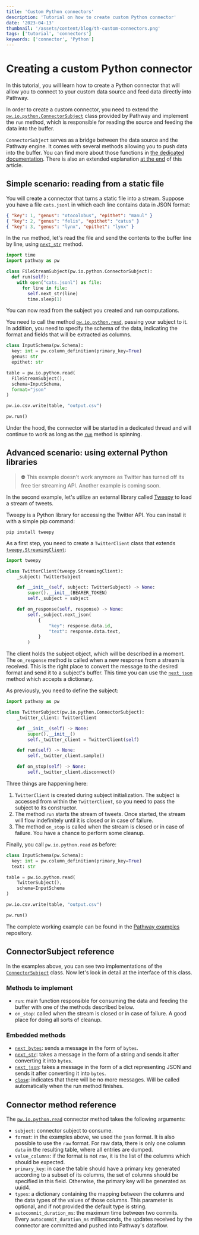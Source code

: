```yaml
---
title: 'Custom Python connectors'
description: 'Tutorial on how to create custom Python connector'
date: '2023-04-13'
thumbnail: '/assets/content/blog/th-custom-connectors.png'
tags: ['tutorial', 'connectors']
keywords: ['connector', 'Python']
---
```


# Creating a custom Python connector

In this tutorial, you will learn how to create a Python connector that will allow you to connect to your custom data source and feed data directly into Pathway.

In order to create a custom connector, you need to extend the [`pw.io.python.ConnectorSubject`](/developers/api-docs/pathway-io/python#pathway.io.python.ConnectorSubject) class provided by Pathway and implement the `run` method, which is responsible for reading the source and feeding the data into the buffer.  

`ConnectorSubject` serves as a bridge between the data source and the Pathway engine. It comes with several methods allowing you to push data into the buffer.
You can find more about those functions in [the dedicated documentation](/developers/api-docs/pathway-io/python). 
There is also an extended explanation [at the end](#connectorsubject-reference) of this article.

## Simple scenario: reading from a static file

You will create a connector that turns a static file into a stream. Suppose you have a file `cats.jsonl` in which each line contains data in JSON format:

```json
{ "key": 1, "genus": "otocolobus", "epithet": "manul" }
{ "key": 2, "genus": "felis", "epithet": "catus" }
{ "key": 3, "genus": "lynx", "epithet": "lynx" }
```

In the `run` method, let's read the file and send the contents to the buffer line by line, using [`next_str`](/developers/api-docs/pathway-io/python#pathway.io.python.ConnectorSubject.next_str) method. 

```python
import time
import pathway as pw

class FileStreamSubject(pw.io.python.ConnectorSubject):
  def run(self):
    with open("cats.jsonl") as file:
      for line in file:
        self.next_str(line)
        time.sleep(1)
```

You can now read from the subject you created and run computations.

You need to call the method [`pw.io.python.read`](/developers/api-docs/pathway-io/python#pathway.io.python.read), passing your subject to it. In addition, you need to specify the schema of the data, indicating the format and fields that will be extracted as columns.

```python
class InputSchema(pw.Schema):
  key: int = pw.column_definition(primary_key=True)
  genus: str
  epithet: str

table = pw.io.python.read(
  FileStreamSubject(),
  schema=InputSchema,
  format="json"
)

pw.io.csv.write(table, "output.csv")

pw.run()
```

Under the hood, the connector will be started in a dedicated thread and will continue to work as long as the [`run`](/developers/api-docs/pathway#pathway.run) method is spinning.

## Advanced scenario: using external Python libraries

> ⛔ This example doesn't work anymore as Twitter has turned off its free tier streaming API. Another example is coming soon.

In the second example, let's utilize an external library called [Tweepy](https://docs.tweepy.org/en/latest/) to load a stream of tweets.

Tweepy is a Python library for accessing the Twitter API. You can install it with a simple pip command:

```pip install tweepy```

As a first step, you need to create a `TwitterClient` class that extends [`tweepy.StreamingClient`](https://docs.tweepy.org/en/latest/streamingclient.html#streamingclient):

```python
import tweepy

class TwitterClient(tweepy.StreamingClient):
    _subject: TwitterSubject

    def __init__(self, subject: TwitterSubject) -> None:
        super().__init__(BEARER_TOKEN)
        self._subject = subject

    def on_response(self, response) -> None:
        self._subject.next_json(
            {
                "key": response.data.id,
                "text": response.data.text,
            }
        )
```

The client holds the subject object, which will be described in a moment. The `on_response` method is called when a new response from a stream is received. This is the right place to convert the message to the desired format and send it to a subject's buffer. 
This time you can use the [`next_json`](/developers/api-docs/pathway-io/python#pathway.io.python.ConnectorSubject.next_json) method which accepts a dictionary.

As previously, you need to define the subject:

```python
import pathway as pw

class TwitterSubject(pw.io.python.ConnectorSubject):
    _twitter_client: TwitterClient

    def __init__(self) -> None:
        super().__init__()
        self._twitter_client = TwitterClient(self)

    def run(self) -> None:
        self._twitter_client.sample()

    def on_stop(self) -> None:
        self._twitter_client.disconnect()
```

Three things are happening here:

1. `TwitterClient` is created during subject initialization. The subject is accessed from within the `TwitterClient`, so you need to pass the subject to its constructor.
2. The method `run` starts the stream of tweets. Once started, the stream will flow indefinitely until it is closed or in case of failure.
3. The method `on_stop` is called when the stream is closed or in case of failure. You have a chance to perform some cleanup.

Finally, you call `pw.io.python.read` as before:

```python
class InputSchema(pw.Schema):
  key: int = pw.column_definition(primary_key=True)
  text: str

table = pw.io.python.read(
    TwitterSubject(),
    schema=InputSchema
)

pw.io.csv.write(table, "output.csv")

pw.run()
```

The complete working example can be found in the [Pathway examples](https://github.com/pathwaycom/pathway/tree/main/examples/projects/custom-python-connector-twitter) repository.

## ConnectorSubject reference

In the examples above, you can see two implementations of the [`ConnectorSubject`](/developers/api-docs/pathway-io/python#pathway.io.python.ConnectorSubject) class. Now let's look in detail at the interface of this class.

### Methods to implement
- `run`: main function responsible for consuming the data and feeding the buffer with one of the methods described below.
- `on_stop`: called when the stream is closed or in case of failure. A good place for doing all sorts of cleanup.

### Embedded methods
- [`next_bytes`](/developers/api-docs/pathway-io/python#pathway.io.python.ConnectorSubject.next_bytes): sends a message in the form of `bytes`.
- [`next_str`](/developers/api-docs/pathway-io/python#pathway.io.python.ConnectorSubject.next_str): takes a message in the form of a string and sends it after converting it into `bytes`.
- [`next_json`](/developers/api-docs/pathway-io/python#pathway.io.python.ConnectorSubject.next_json): takes a message in the form of a dict representing JSON and sends it after converting it into `bytes`.
- [`close`](/developers/api-docs/pathway-io/python#pathway.io.python.ConnectorSubject.close): indicates that there will be no more messages. Will be called automatically when the run method finishes.


## Connector method reference

The [`pw.io.python.read`](/developers/api-docs/pathway-io/python#pathway.io.python.read) connector method takes the following arguments:

- `subject`: connector subject to consume.
- `format`: in the examples above, we used the `json` format. It is also possible to use the `raw` format. For raw data, there is only one column `data` in the resulting table, where all entries are dumped.
- `value_columns`: if the format is not `raw`, it is the list of the columns which should be expected.
- `primary_key`: in case the table should have a primary key generated according to a subset of its columns, the set of columns should be specified in this field. Otherwise, the primary key will be generated as uuid4.
- `types`: a dictionary containing the mapping between the columns and the data types of the values of those columns. This parameter is optional, and if not provided the default type is string.
- `autocommit_duration_ms`: the maximum time between two commits. Every `autocommit_duration_ms` milliseconds, the updates received by the connector are committed and pushed into Pathway's dataflow.

